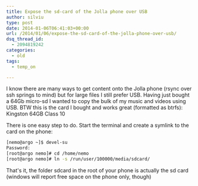 ```yaml
---
title: Expose the sd-card of the Jolla phone over USB
author: silviu
type: post
date: 2014-01-06T06:41:03+00:00
url: /2014/01/06/expose-the-sd-card-of-the-jolla-phone-over-usb/
dsq_thread_id:
  - 2094819242
categories:
  - old
tags:
  - temp_on

---
```

I know there are many ways to get content onto the Jolla phone (rsync over ssh springs to mind) but for large files I still prefer USB. Having just bought a 64Gb micro-sd I wanted to copy the bulk of my music and videos using USB. BTW this is the card I bought and works great (formatted as btrfs): Kingston 64GB Class 10

<!--[1]<img decoding="async" loading="lazy" style="border: none !important;margin: 0px !important" alt="" src="http://ir-uk.amazon-adsystem.com/e/ir?t=sgvulcan-21&l=as2&o=2&a=B00AO1VIN8" width="1" height="1" border="0" />-->

There is one easy step to do. Start the terminal and create a symlink to the card on the phone:

```bash
[nemo@argo ~]$ devel-su
Password:
[root@argo nemo]# cd /home/nemo
[root@argo nemo]# ln -s /run/user/100000/media/sdcard/
```

That's it, the folder sdcard in the root of your phone is actually the sd card (windows will report free space on the phone only, though)

[1]: http://www.amazon.co.uk/gp/product/B00AO1VIN8/ref=as_li_qf_sp_asin_tl?ie=UTF8&camp=1634&creative=6738&creativeASIN=B00AO1VIN8&linkCode=as2&tag=sgvulcan-21